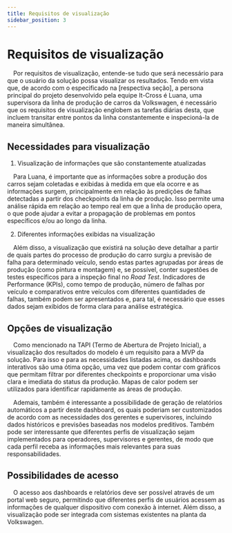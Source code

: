```yaml
---
title: Requisitos de visualização
sidebar_position: 3
---
```


# Requisitos de visualização 

&emsp;Por requisitos de visualização, entende-se tudo que será necessário para que o usuário da solução possa visualizar os resultados. Tendo em vista que, de acordo com o especificado na [respectiva seção], a persona principal do projeto desenvolvido pela equipe It-Cross é Luana, uma supervisora da linha de produção de carros da Volkswagen, é necessário que os requisitos de visualização englobem as tarefas diárias desta, que incluem transitar entre pontos da linha constantemente e inspecioná-la de maneira simultânea.

## Necessidades para visualização

1. Visualização de informações que são constantemente atualizadas

&emsp;Para Luana, é importante que as informações sobre a produção dos carros sejam coletadas e exibidas à medida em que ela ocorre e as informações surgem, principalmente em relação às predições de falhas detectadas a partir dos checkpoints da linha de produção. Isso permite uma análise rápida em relação ao tempo real em que a linha de produção opera, o que pode ajudar a evitar a propagação de problemas em pontos específicos e/ou ao longo da linha.

2. Diferentes informações exibidas na visualização

&emsp;Além disso, a visualização que existirá na solução deve detalhar a partir de quais partes do processo de produção do carro surgiu a previsão de falha para determinado veículo, sendo estas partes agrupadas por áreas de produção (como pintura e montagem) e, se possível, conter sugestões de testes específicos para a inspeção final no *Road Test*. Indicadores de Performance (KPIs), como tempo de produção, número de falhas por veículo e comparativos entre veículos com diferentes quantidades de falhas, também podem ser apresentados e, para tal, é necessário que esses dados sejam exibidos de forma clara para análise estratégica. 

## Opções de visualização

&emsp;Como mencionado na TAPI (Termo de Abertura de Projeto Inicial), a visualização dos resultados do modelo é um requisito para a MVP da solução. Para isso e para as necessidades listadas acima, os dashboards interativos são uma ótima opção, uma vez que podem contar com gráficos que permitam filtrar por diferentes checkpoints e proporcionar uma visão clara e imediata do status da produção. Mapas de calor podem ser utilizados para identificar rapidamente as áreas de produção. 

&emsp;Ademais, também é interessante a possibilidade de geração de relatórios automáticos a partir deste dashboard, os quais poderiam ser customizados de acordo com as necessidades dos gerentes e supervisores, incluindo dados históricos e previsões baseadas nos modelos preditivos. Também pode ser interessante que diferentes perfis de visualização sejam implementados para operadores, supervisores e gerentes, de modo que cada perfil receba as informações mais relevantes para suas responsabilidades.

## Possibilidades de acesso

&emsp;O acesso aos dashboards e relatórios deve ser possível através de um portal web seguro, permitindo que diferentes perfis de usuários acessem as informações de qualquer dispositivo com conexão à internet. Além disso, a visualização pode ser integrada com sistemas existentes na planta da Volkswagen.